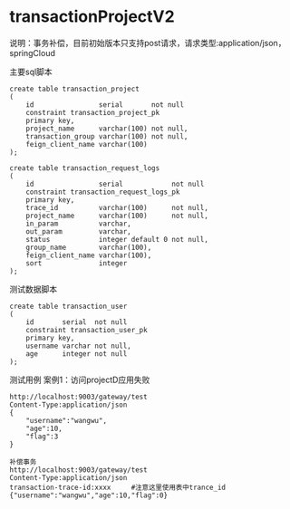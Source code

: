 # transactionProjectV2
说明：事务补偿，目前初始版本只支持post请求，请求类型:application/json，springCloud

主要sql脚本
    
    create table transaction_project
    (
        id                serial       not null
        constraint transaction_project_pk
        primary key,
        project_name      varchar(100) not null,
        transaction_group varchar(100) not null,
        feign_client_name varchar(100)
    );

    create table transaction_request_logs
    (
        id                serial            not null
        constraint transaction_request_logs_pk
        primary key,
        trace_id          varchar(100)      not null,
        project_name      varchar(100)      not null,
        in_param          varchar,
        out_param         varchar,
        status            integer default 0 not null,
        group_name        varchar(100),
        feign_client_name varchar(100),
        sort              integer
    );

测试数据脚本

    create table transaction_user
    (
        id       serial  not null
        constraint transaction_user_pk
        primary key,
        username varchar not null,
        age      integer not null
    );

测试用例 
    案例1：访问projectD应用失败
    
    http://localhost:9003/gateway/test
    Content-Type:application/json
    {
        "username":"wangwu",
        "age":10,
        "flag":3
    }

    补偿事务
    http://localhost:9003/gateway/test
    Content-Type:application/json
    transaction-trace-id:xxxx     #注意这里使用表中trance_id
    {"username":"wangwu","age":10,"flag":0}